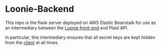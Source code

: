 # Loonie-Backend

This repo is the flask server deployed on AWS Elastic Beanstalk for use as an intermediary between the [Loonie front-end](https://itsjafer.com/loonie) and Plaid API.

In particular, this intermediary ensures that all secret keys are kept hidden from the [client](https://itsjafer.com/loonie) at all times.
